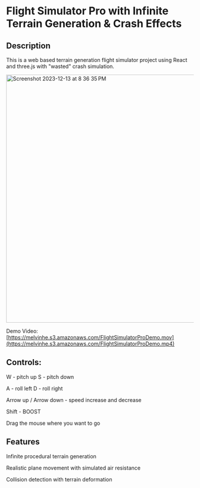 # Flight Simulator Pro with Infinite Terrain Generation & Crash Effects

## Description

This is a web based terrain generation flight simulator project using React and three.js with "wasted" crash simulation.

<img width="665" alt="Screenshot 2023-12-13 at 8 36 35 PM" src="https://github.com/adam-vonbismarck/CS1230-final-project/assets/64095665/d16d68b7-a043-41e5-8039-bafa60fc59b3">

Demo Video: [https://melvinhe.s3.amazonaws.com/FlightSimulatorProDemo.mov](https://melvinhe.s3.amazonaws.com/FlightSimulatorProDemo.mp4)

## Controls:

W - pitch up
S - pitch down

A - roll left
D - roll right

Arrow up / Arrow down - speed increase and decrease

Shift - BOOST

Drag the mouse where you want to go


## Features

Infinite procedural terrain generation

Realistic plane movement with simulated air resistance

Collision detection with terrain deformation

